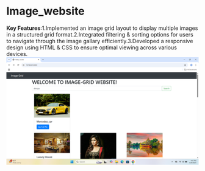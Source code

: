 # Image_website
**Key Features**:1.Implemented an image grid layout to display multiple images in a structured grid format.2.Integrated filtering &amp; sorting options for users to navigate through the image gallary efficiently.3.Developed a responsive design using HTML &amp; CSS to ensure optimal viewing across various devices.
![img_alt](https://github.com/Kalyani123-web-stack/Image_website/blob/9e122c91f73fe213cc4fd47db091014312429079/CV_Project.img.png)
